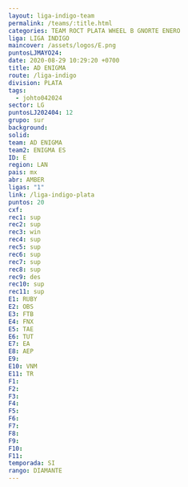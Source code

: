 ```yaml
---
layout: liga-indigo-team
permalink: /teams/:title.html
categories: TEAM ROCT PLATA WHEEL B GNORTE ENERO
liga: LIGA INDIGO
maincover: /assets/logos/E.png
puntosLJMAYO24: 
date: 2020-08-29 10:29:20 +0700
title: AD ENIGMA
route: /liga-indigo
division: PLATA
tags:
  - johto042024
sector: LG
puntosLJ202404: 12
grupo: sur
background: 
solid: 
team: AD ENIGMA
team2: ENIGMA ES
ID: E
region: LAN
pais: mx
abr: AMBER
ligas: "1"
link: /liga-indigo-plata
puntos: 20
cxf: 
rec1: sup
rec2: sup
rec3: win
rec4: sup
rec5: sup
rec6: sup
rec7: sup
rec8: sup
rec9: des
rec10: sup
rec11: sup
E1: RUBY
E2: OBS
E3: FTB
E4: FNX
E5: TAE
E6: TUT
E7: EA
E8: AEP
E9: 
E10: VNM
E11: TR
F1: 
F2: 
F3: 
F4: 
F5: 
F6: 
F7: 
F8: 
F9: 
F10: 
F11: 
temporada: SI
rango: DIAMANTE
---
```

